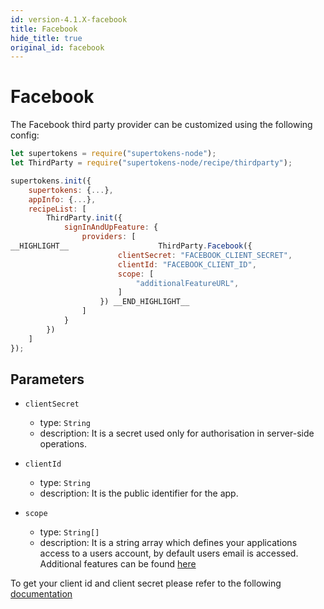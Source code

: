 ```yaml
---
id: version-4.1.X-facebook
title: Facebook
hide_title: true
original_id: facebook
---
```


# Facebook

The Facebook third party provider can be customized using the following config:

```js
let supertokens = require("supertokens-node");
let ThirdParty = require("supertokens-node/recipe/thirdparty");

supertokens.init({
    supertokens: {...},
    appInfo: {...},
    recipeList: [
        ThirdParty.init({
            signInAndUpFeature: {
                providers: [
__HIGHLIGHT__                    ThirdParty.Facebook({
                        clientSecret: "FACEBOOK_CLIENT_SECRET",
                        clientId: "FACEBOOK_CLIENT_ID",
                        scope: [
                            "additionalFeatureURL",
                        ]
                    }) __END_HIGHLIGHT__
                ]
            }
        })
    ]
});
```

## Parameters

- `clientSecret`
  - type: `String`
  - description: It is a secret used only for authorisation in server-side operations.

- `clientId`
  - type: `String`
  - description: It is the public identifier for the app.

- `scope`
  - type: `String[]`
  - description: It is a string array which defines your applications access to a users account, by default users email is accessed. Additional features can be found [here](https://developers.facebook.com/docs/permissions/reference/)

<div class="specialNote" style="margin-bottom: 40px">
To get your client id and client secret please refer to the following
<a href="https://developers.facebook.com/docs/development/create-an-app" rel="noopener noreferrer" target="_blank" >documentation</a>
</div>
